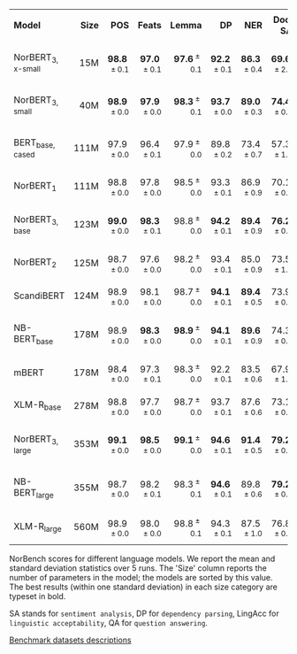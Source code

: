 <table>
<tbody>
<tr class="odd">
<td style="text-align: left;">
<p><strong>Model</strong></p></td>
<td style="text-align: right;"><strong>Size</strong></td>
<td style="text-align: right;"><strong>POS</strong></td>
<td style="text-align: right;"><strong>Feats</strong></td>
<td style="text-align: right;"><strong>Lemma</strong></td>
<td style="text-align: right;"><strong>DP</strong></td>
<td style="text-align: right;"><strong>NER</strong></td>
<td style="text-align: right;"><strong>Doc. SA</strong></td>
<td style="text-align: right;"><strong>Sent. SA</strong></td>
<td style="text-align: right;"><strong>TSA</strong></td>
<td style="text-align: right;"><strong>LingAcc</strong></td>
<td style="text-align: right;"><strong>QA</strong></td>
</tr>
<tr class="even">
<td style="text-align: left;">
<p>NorBERT<sub>3, x-small</sub></p></td>
<td style="text-align: right;">15M</td>
<td style="text-align: right;"><strong>98.8</strong><span class="math inline"><sup> ± 0.1</sup></span></td>
<td style="text-align: right;"><strong>97.0</strong><span class="math inline"><sup> ± 0.1</sup></span></td>
<td style="text-align: right;"><strong>97.6</strong><span class="math inline"><sup> ± 0.1</sup></span></td>
<td style="text-align: right;"><strong>92.2</strong><span class="math inline"><sup> ± 0.1</sup></span></td>
<td style="text-align: right;"><strong>86.3</strong><span class="math inline"><sup> ± 0.4</sup></span></td>
<td style="text-align: right;"><strong>69.6</strong><span class="math inline"><sup> ± 2.4</sup></span></td>
<td style="text-align: right;"><strong>66.2</strong><span class="math inline"><sup> ± 1.2</sup></span></td>
<td style="text-align: right;"><strong>43.2</strong><span class="math inline"><sup> ± 0.5</sup></span></td>
<td style="text-align: right;"><strong>47.1</strong><span class="math inline"><sup> ± 0.5</sup></span></td>
<td style="text-align: right;"><strong>65.6</strong><span class="math inline"><sup> ± 3.9</sup></span></td>
</tr>
<tr class="odd">
<td style="text-align: left;">
<p>NorBERT<sub>3, small</sub></p></td>
<td style="text-align: right;">40M</td>
<td style="text-align: right;"><strong>98.9</strong><span class="math inline"><sup> ± 0.0</sup></span></td>
<td style="text-align: right;"><strong>97.9</strong><span class="math inline"><sup> ± 0.0</sup></span></td>
<td style="text-align: right;"><strong>98.3</strong><span class="math inline"><sup> ± 0.1</sup></span></td>
<td style="text-align: right;"><strong>93.7</strong><span class="math inline"><sup> ± 0.0</sup></span></td>
<td style="text-align: right;"><strong>89.0</strong><span class="math inline"><sup> ± 0.3</sup></span></td>
<td style="text-align: right;"><strong>74.4</strong><span class="math inline"><sup> ± 0.5</sup></span></td>
<td style="text-align: right;"><strong>71.9</strong><span class="math inline"><sup> ± 1.3</sup></span></td>
<td style="text-align: right;"><strong>48.9</strong><span class="math inline"><sup> ± 0.9</sup></span></td>
<td style="text-align: right;"><strong>55.9</strong><span class="math inline"><sup> ± 0.2</sup></span></td>
<td style="text-align: right;"><strong>80.5</strong><span class="math inline"><sup> ± 1.2</sup></span></td>
</tr>
<tr class="even">
<td style="text-align: left;">
<p>BERT<sub>base, cased</sub></p></td>
<td style="text-align: right;">111M</td>
<td style="text-align: right;">97.9<span class="math inline"><sup> ± 0.0</sup></span></td>
<td style="text-align: right;">96.4<span class="math inline"><sup> ± 0.1</sup></span></td>
<td style="text-align: right;">97.9<span class="math inline"><sup> ± 0.0</sup></span></td>
<td style="text-align: right;">89.8<span class="math inline"><sup> ± 0.2</sup></span></td>
<td style="text-align: right;">73.4<span class="math inline"><sup> ± 0.7</sup></span></td>
<td style="text-align: right;">57.3<span class="math inline"><sup> ± 1.4</sup></span></td>
<td style="text-align: right;">53.0<span class="math inline"><sup> ± 1.1</sup></span></td>
<td style="text-align: right;">23.2<span class="math inline"><sup> ± 2.2</sup></span></td>
<td style="text-align: right;">23.9<span class="math inline"><sup> ± 0.4</sup></span></td>
<td style="text-align: right;">44.9<span class="math inline"><sup> ± 2.2</sup></span></td>
</tr>
<tr class="odd">
<td style="text-align: left;">
<p>NorBERT<sub>1</sub></p></td>
<td style="text-align: right;">111M</td>
<td style="text-align: right;">98.8<span class="math inline"><sup> ± 0.0</sup></span></td>
<td style="text-align: right;">97.8<span class="math inline"><sup> ± 0.0</sup></span></td>
<td style="text-align: right;">98.5<span class="math inline"><sup> ± 0.0</sup></span></td>
<td style="text-align: right;">93.3<span class="math inline"><sup> ± 0.1</sup></span></td>
<td style="text-align: right;">86.9<span class="math inline"><sup> ± 0.9</sup></span></td>
<td style="text-align: right;">70.1<span class="math inline"><sup> ± 0.4</sup></span></td>
<td style="text-align: right;">70.7<span class="math inline"><sup> ± 0.9</sup></span></td>
<td style="text-align: right;">45.4<span class="math inline"><sup> ± 1.1</sup></span></td>
<td style="text-align: right;">35.9<span class="math inline"><sup> ± 1.7</sup></span></td>
<td style="text-align: right;">72.5<span class="math inline"><sup> ± 1.6</sup></span></td>
</tr>
<tr class="even">
<td style="text-align: left;">
<p>NorBERT<sub>3, base</sub></p></td>
<td style="text-align: right;">123M</td>
<td style="text-align: right;"><strong>99.0</strong><span class="math inline"><sup> ± 0.0</sup></span></td>
<td style="text-align: right;"><strong>98.3</strong><span class="math inline"><sup> ± 0.1</sup></span></td>
<td style="text-align: right;">98.8<span class="math inline"><sup> ± 0.0</sup></span></td>
<td style="text-align: right;"><strong>94.2</strong><span class="math inline"><sup> ± 0.1</sup></span></td>
<td style="text-align: right;"><strong>89.4</strong><span class="math inline"><sup> ± 0.9</sup></span></td>
<td style="text-align: right;"><strong>76.2</strong><span class="math inline"><sup> ± 0.8</sup></span></td>
<td style="text-align: right;"><strong>74.4</strong><span class="math inline"><sup> ± 0.3</sup></span></td>
<td style="text-align: right;"><strong>50.2</strong><span class="math inline"><sup> ± 0.7</sup></span></td>
<td style="text-align: right;"><strong>59.2</strong><span class="math inline"><sup> ± 0.3</sup></span></td>
<td style="text-align: right;"><strong>86.2</strong><span class="math inline"><sup> ± 0.3</sup></span></td>
</tr>
<tr class="odd">
<td style="text-align: left;">
<p>NorBERT<sub>2</sub></p></td>
<td style="text-align: right;">125M</td>
<td style="text-align: right;">98.7<span class="math inline"><sup> ± 0.0</sup></span></td>
<td style="text-align: right;">97.6<span class="math inline"><sup> ± 0.0</sup></span></td>
<td style="text-align: right;">98.2<span class="math inline"><sup> ± 0.0</sup></span></td>
<td style="text-align: right;">93.4<span class="math inline"><sup> ± 0.1</sup></span></td>
<td style="text-align: right;">85.0<span class="math inline"><sup> ± 0.9</sup></span></td>
<td style="text-align: right;">73.5<span class="math inline"><sup> ± 1.1</sup></span></td>
<td style="text-align: right;">72.5<span class="math inline"><sup> ± 1.5</sup></span></td>
<td style="text-align: right;">45.4<span class="math inline"><sup> ± 1.1</sup></span></td>
<td style="text-align: right;">56.1<span class="math inline"><sup> ± 0.3</sup></span></td>
<td style="text-align: right;">76.6<span class="math inline"><sup> ± 0.7</sup></span></td>
</tr>
<tr class="even">
<td style="text-align: left;">
<p>ScandiBERT</p></td>
<td style="text-align: right;">124M</td>
<td style="text-align: right;">98.9<span class="math inline"><sup> ± 0.0</sup></span></td>
<td style="text-align: right;">98.1<span class="math inline"><sup> ± 0.0</sup></span></td>
<td style="text-align: right;">98.7<span class="math inline"><sup> ± 0.0</sup></span></td>
<td style="text-align: right;"><strong>94.1</strong><span class="math inline"><sup> ± 0.1</sup></span></td>
<td style="text-align: right;"><strong>89.4</strong><span class="math inline"><sup> ± 0.5</sup></span></td>
<td style="text-align: right;">73.9<span class="math inline"><sup> ± 0.4</sup></span></td>
<td style="text-align: right;">71.6<span class="math inline"><sup> ± 1.3</sup></span></td>
<td style="text-align: right;">48.8<span class="math inline"><sup> ± 1.0</sup></span></td>
<td style="text-align: right;">57.1<span class="math inline"><sup> ± 0.4</sup></span></td>
<td style="text-align: right;">79.0<span class="math inline"><sup> ± 0.7</sup></span></td>
</tr>
<tr class="odd">
<td style="text-align: left;">
<p>NB-BERT<sub>base</sub></p></td>
<td style="text-align: right;">178M</td>
<td style="text-align: right;">98.9<span class="math inline"><sup> ± 0.0</sup></span></td>
<td style="text-align: right;"><strong>98.3</strong><span class="math inline"><sup> ± 0.0</sup></span></td>
<td style="text-align: right;"><strong>98.9</strong><span class="math inline"><sup> ± 0.0</sup></span></td>
<td style="text-align: right;"><strong>94.1</strong><span class="math inline"><sup> ± 0.1</sup></span></td>
<td style="text-align: right;"><strong>89.6</strong><span class="math inline"><sup> ± 0.9</sup></span></td>
<td style="text-align: right;">74.3<span class="math inline"><sup> ± 0.6</sup></span></td>
<td style="text-align: right;">73.7<span class="math inline"><sup> ± 0.8</sup></span></td>
<td style="text-align: right;">49.2<span class="math inline"><sup> ± 1.3</sup></span></td>
<td style="text-align: right;">58.1<span class="math inline"><sup> ± 0.5</sup></span></td>
<td style="text-align: right;">79.1<span class="math inline"><sup> ± 1.2</sup></span></td>
</tr>
<tr class="even">
<td style="text-align: left;">
<p>mBERT</p></td>
<td style="text-align: right;">178M</td>
<td style="text-align: right;">98.4<span class="math inline"><sup> ± 0.0</sup></span></td>
<td style="text-align: right;">97.3<span class="math inline"><sup> ± 0.1</sup></span></td>
<td style="text-align: right;">98.3<span class="math inline"><sup> ± 0.0</sup></span></td>
<td style="text-align: right;">92.2<span class="math inline"><sup> ± 0.1</sup></span></td>
<td style="text-align: right;">83.5<span class="math inline"><sup> ± 0.6</sup></span></td>
<td style="text-align: right;">67.9<span class="math inline"><sup> ± 1.2</sup></span></td>
<td style="text-align: right;">62.7<span class="math inline"><sup> ± 1.2</sup></span></td>
<td style="text-align: right;">39.6<span class="math inline"><sup> ± 1.3</sup></span></td>
<td style="text-align: right;">46.4<span class="math inline"><sup> ± 0.7</sup></span></td>
<td style="text-align: right;">76.5<span class="math inline"><sup> ± 0.9</sup></span></td>
</tr>
<tr class="odd">
<td style="text-align: left;">
<p>XLM-R<sub>base</sub></p></td>
<td style="text-align: right;">278M</td>
<td style="text-align: right;">98.8<span class="math inline"><sup> ± 0.0</sup></span></td>
<td style="text-align: right;">97.7<span class="math inline"><sup> ± 0.0</sup></span></td>
<td style="text-align: right;">98.7<span class="math inline"><sup> ± 0.0</sup></span></td>
<td style="text-align: right;">93.7<span class="math inline"><sup> ± 0.1</sup></span></td>
<td style="text-align: right;">87.6<span class="math inline"><sup> ± 0.6</sup></span></td>
<td style="text-align: right;">73.1<span class="math inline"><sup> ± 0.7</sup></span></td>
<td style="text-align: right;">72.2<span class="math inline"><sup> ± 0.3</sup></span></td>
<td style="text-align: right;">49.4<span class="math inline"><sup> ± 0.5</sup></span></td>
<td style="text-align: right;">58.6<span class="math inline"><sup> ± 0.3</sup></span></td>
<td style="text-align: right;">78.9<span class="math inline"><sup> ± 0.6</sup></span></td>
</tr>
<tr class="even">
<td style="text-align: left;">
<p>NorBERT<sub>3, large</sub></p></td>
<td style="text-align: right;">353M</td>
<td style="text-align: right;"><strong>99.1</strong><span class="math inline"><sup> ± 0.0</sup></span></td>
<td style="text-align: right;"><strong>98.5</strong><span class="math inline"><sup> ± 0.0</sup></span></td>
<td style="text-align: right;"><strong>99.1</strong><span class="math inline"><sup> ± 0.0</sup></span></td>
<td style="text-align: right;"><strong>94.6</strong><span class="math inline"><sup> ± 0.1</sup></span></td>
<td style="text-align: right;"><strong>91.4</strong><span class="math inline"><sup> ± 0.5</sup></span></td>
<td style="text-align: right;"><strong>79.2</strong><span class="math inline"><sup> ± 0.7</sup></span></td>
<td style="text-align: right;"><strong>78.4</strong><span class="math inline"><sup> ± 0.6</sup></span></td>
<td style="text-align: right;"><strong>54.1</strong><span class="math inline"><sup> ± 0.6</sup></span></td>
<td style="text-align: right;"><strong>61.0</strong><span class="math inline"><sup> ± 0.4</sup></span></td>
<td style="text-align: right;"><strong>88.7</strong><span class="math inline"><sup> ± 0.8</sup></span></td>
</tr>
<tr class="odd">
<td style="text-align: left;">
<p>NB-BERT<sub>large</sub></p></td>
<td style="text-align: right;">355M</td>
<td style="text-align: right;">98.7<span class="math inline"><sup> ± 0.0</sup></span></td>
<td style="text-align: right;">98.2<span class="math inline"><sup> ± 0.1</sup></span></td>
<td style="text-align: right;">98.3<span class="math inline"><sup> ± 0.1</sup></span></td>
<td style="text-align: right;"><strong>94.6</strong><span class="math inline"><sup> ± 0.1</sup></span></td>
<td style="text-align: right;">89.8<span class="math inline"><sup> ± 0.6</sup></span></td>
<td style="text-align: right;"><strong>79.2</strong><span class="math inline"><sup> ± 0.9</sup></span></td>
<td style="text-align: right;">77.5<span class="math inline"><sup> ± 0.7</sup></span></td>
<td style="text-align: right;"><strong>54.6</strong><span class="math inline"><sup> ± 0.7</sup></span></td>
<td style="text-align: right;">59.7<span class="math inline"><sup> ± 0.1</sup></span></td>
<td style="text-align: right;">87.0<span class="math inline"><sup> ± 0.5</sup></span></td>
</tr>
<tr class="even">
<td style="text-align: left;">
<p>XLM-R<sub>large</sub></p></td>
<td style="text-align: right;">560M</td>
<td style="text-align: right;">98.9<span class="math inline"><sup> ± 0.0</sup></span></td>
<td style="text-align: right;">98.0<span class="math inline"><sup> ± 0.0</sup></span></td>
<td style="text-align: right;">98.8<span class="math inline"><sup> ± 0.1</sup></span></td>
<td style="text-align: right;">94.3<span class="math inline"><sup> ± 0.1</sup></span></td>
<td style="text-align: right;">87.5<span class="math inline"><sup> ± 1.0</sup></span></td>
<td style="text-align: right;">76.8<span class="math inline"><sup> ± 0.6</sup></span></td>
<td style="text-align: right;">75.4<span class="math inline"><sup> ± 1.3</sup></span></td>
<td style="text-align: right;">52.3<span class="math inline"><sup> ± 0.6</sup></span></td>
<td style="text-align: right;">58.6<span class="math inline"><sup> ± 0.3</sup></span></td>
<td style="text-align: right;">84.8<span class="math inline"><sup> ± 0.5</sup></span></td>
</tr>

</tbody>
</table>

NorBench scores for different language models. We report the mean and standard deviation
statistics over 5 runs. The
'Size' column reports the number of parameters in the model; the models
are sorted by this value. The best
results (within one standard deviation) in each size category are typeset in
bold.

SA stands for `sentiment analysis`, DP for `dependency parsing`, LingAcc for `linguistic acceptability`, QA for `question answering`.

[Benchmark datasets descriptions](README.md)